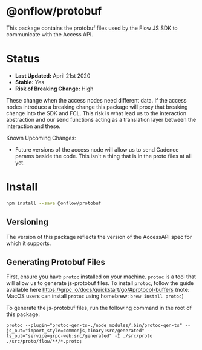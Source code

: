 # @onflow/protobuf

This package contains the protobuf files used by the Flow JS SDK to communicate with the Access API.

# Status

- **Last Updated:** April 21st 2020
- **Stable:** Yes
- **Risk of Breaking Change:** High

These change when the access nodes need different data. If the access nodes introduce a breaking change this package will proxy that breaking change into the SDK and FCL.
This risk is what lead us to the interaction abstraction and our send functions acting as a translation layer between the interaction and these.

Known Upcoming Changes:

- Future versions of the access node will allow us to send Cadence params beside the code. This isn't a thing that is in the proto files at all yet.

# Install

```bash
npm install --save @onflow/protobuf
```

## Versioning

The version of this package reflects the version of the AccessAPI spec for which it supports.

## Generating Protobuf Files

First, ensure you have `protoc` installed on your machine. `protoc` is a tool that will allow us to generate js-protobuf files. To install `protoc`, follow the guide available here https://grpc.io/docs/quickstart/go/#protocol-buffers (note: MacOS users can install `protoc` using homebrew: `brew install protoc`)

To generate the js-protobuf files, run the following command in the root of this package:

```
protoc --plugin="protoc-gen-ts=./node_modules/.bin/protoc-gen-ts" --js_out="import_style=commonjs,binary:src/generated" --ts_out="service=grpc-web:src/generated" -I ./src/proto ./src/proto/flow/**/*.proto;
```
